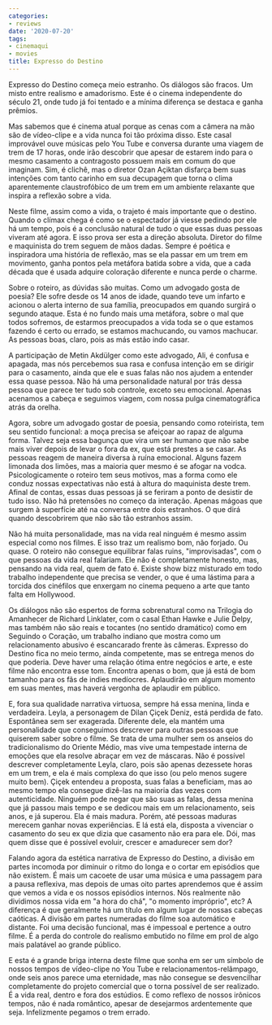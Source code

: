 ```yaml
---
categories:
- reviews
date: '2020-07-20'
tags:
- cinemaqui
- movies
title: Expresso do Destino
---
```


Expresso do Destino começa meio estranho. Os diálogos são fracos. Um misto entre realismo e amadorismo. Este é o cinema independente do século 21, onde tudo já foi tentado e a mínima diferença se destaca e ganha prêmios.

Mas sabemos que é cinema atual porque as cenas com a câmera na mão são de vídeo-clipe e a vida nunca foi tão próxima disso. Este casal improvável ouve músicas pelo You Tube e conversa durante uma viagem de trem de 17 horas, onde irão descobrir que apesar de estarem indo para o mesmo casamento a contragosto possuem mais em comum do que imaginam. Sim, é clichê, mas o diretor Ozan Açiktan disfarça bem suas intenções com tanto carinho em sua decupagem que torna o clima aparentemente claustrofóbico de um trem em um ambiente relaxante que inspira a reflexão sobre a vida.

Neste filme, assim como a vida, o trajeto é mais importante que o destino. Quando o clímax chega é como se o espectador já viesse pedindo por ele há um tempo, pois é a conclusão natural de tudo o que essas duas pessoas viveram até agora. E isso prova ser esta a direção absoluta. Diretor do filme e maquinista do trem seguem de mãos dadas. Sempre é poética e inspiradora uma história de reflexão, mas se ela passar em um trem em movimento, ganha pontos pela metáfora batida sobre a vida, que a cada década que é usada adquire coloração diferente e nunca perde o charme.

Sobre o roteiro, as dúvidas são muitas. Como um advogado gosta de poesia? Ele sofre desde os 14 anos de idade, quando teve um infarto e acionou o alerta interno de sua família, preocupados em quando surgirá o segundo ataque. Esta é no fundo mais uma metáfora, sobre o mal que todos sofremos, de estarmos preocupados a vida toda se o que estamos fazendo é certo ou errado, se estamos machucando, ou vamos machucar. As pessoas boas, claro, pois as más estão indo casar.

A participação de Metin Akdülger como este advogado, Ali, é confusa e apagada, mas nós percebemos sua rasa e confusa intenção em se dirigir para o casamento, ainda que ele e suas falas não nos ajudem a entender essa quase pessoa. Não há uma personalidade natural por trás dessa pessoa que parece ter tudo sob controle, exceto seu emocional. Apenas acenamos a cabeça e seguimos viagem, com nossa pulga cinematográfica atrás da orelha.

Agora, sobre um advogado gostar de poesia, pensando como roteirista, tem seu sentido funcional: a moça precisa se afeiçoar ao rapaz de alguma forma. Talvez seja essa bagunça que vira um ser humano que não sabe mais viver depois de levar o fora da ex, que está prestes a se casar. As pessoas reagem de maneira diversa à ruína emocional. Alguns fazem limonada dos limões, mas a maioria quer mesmo é se afogar na vodca. Psicologicamente o roteiro tem seus motivos, mas a forma como ele conduz nossas expectativas não está à altura do maquinista deste trem. Afinal de contas, essas duas pessoas já se feriram a ponto de desistir de tudo isso. Não há pretensões no começo da interação. Apenas mágoas que surgem à superfície até na conversa entre dois estranhos. O que dirá quando descobrirem que não são tão estranhos assim.

Não há muita personalidade, mas na vida real ninguém é mesmo assim especial como nos filmes. E isso traz um realismo bom, não forjado. Ou quase. O roteiro não consegue equilibrar falas ruins, "improvisadas", com o que pessoas da vida real falariam. Ele não é completamente honesto, mas, pensando na vida real, quem de fato é. Existe show bizz misturado em todo trabalho independente que precisa se vender, o que é uma lástima para a torcida dos cinéfilos que enxergam no cinema pequeno a arte que tanto falta em Hollywood.

Os diálogos não são espertos de forma sobrenatural como na Trilogia do Amanhecer de Richard Linklater, com o casal Ethan Hawke e Julie Delpy, mas também não são reais e tocantes (no sentido dramático) como em Seguindo o Coração, um trabalho indiano que mostra como um relacionamento abusivo é escancarado frente às câmeras. Expresso do Destino fica no meio termo, ainda competente, mas se entrega menos do que poderia. Deve haver uma relação ótima entre negócios e arte, e este filme não encontra esse tom. Encontra apenas o bom, que já está de bom tamanho para os fãs de indies medíocres. Aplaudirão em algum momento em suas mentes, mas haverá vergonha de aplaudir em público.

E, fora sua qualidade narrativa virtuosa, sempre há essa menina, linda e verdadeira. Leyla, a personagem de Dilan Çiçek Deniz, está perdida de fato. Espontânea sem ser exagerada. Diferente dele, ela mantém uma personalidade que conseguimos descrever para outras pessoas que quiserem saber sobre o filme. Se trata de uma mulher sem os anseios do tradicionalismo do Oriente Médio, mas vive uma tempestade interna de emoções que ela resolve abraçar em vez de máscaras. Não é possível descrever completamente Leyla, claro, pois são apenas dezessete horas em um trem, e ela é mais complexa do que isso (ou pelo menos sugere muito bem). Çiçek entendeu a proposta, suas falas a beneficiam, mas ao mesmo tempo ela consegue dizê-las na maioria das vezes com autenticidade. Ninguém pode negar que são suas as falas, dessa menina que já passou mais tempo e se dedicou mais em um relacionamento, seis anos, e já superou. Ela é mais madura. Porém, até pessoas maduras merecem ganhar novas experiências. E lá está ela, disposta a vivenciar o casamento do seu ex que dizia que casamento não era para ele. Dói, mas quem disse que é possível evoluir, crescer e amadurecer sem dor?

Falando agora da estética narrativa de Expresso do Destino, a divisão em partes incomoda por diminuir o ritmo do longa e o cortar em episódios que não existem. É mais um cacoete de usar uma música e uma passagem para a pausa reflexiva, mas depois de umas oito partes aprendemos que é assim que vemos a vida e os nossos episódios internos. Nós realmente não dividimos nossa vida em "a hora do chá", "o momento impróprio", etc? A diferença é que geralmente há um título em algum lugar de nossas cabeças caóticas. A divisão em partes numeradas do filme soa automático e distante. Foi uma decisão funcional, mas é impessoal e pertence a outro filme. É a perda do controle do realismo embutido no filme em prol de algo mais palatável ao grande público.

E esta é a grande briga interna deste filme que sonha em ser um símbolo de nossos tempos de vídeo-clipe no You Tube e relacionamentos-relâmpago, onde seis anos parece uma eternidade, mas não consegue se desvencilhar completamente do projeto comercial que o torna possível de ser realizado. É a vida real, dentro e fora dos estúdios. E como reflexo de nossos irônicos tempos, não é nada romântico, apesar de desejarmos ardentemente que seja. Infelizmente pegamos o trem errado.